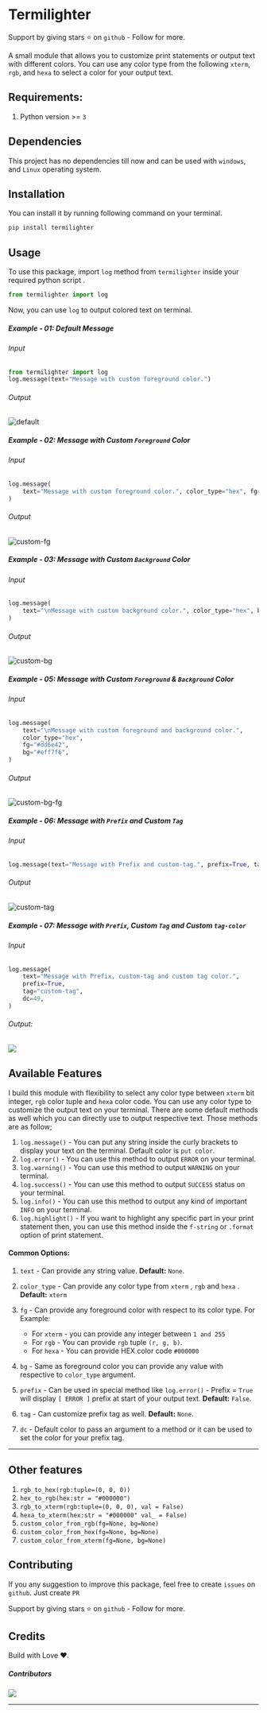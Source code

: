 # Termilighter  

Support by giving stars :star:  on `github`  - Follow for more.

A small module that allows you to customize print statements or output text with different colors. You can use any color type from the following `xterm`, `rgb`, and `hexa` to select a color for your output text. 

## Requirements: 
1. Python version >= `3` 

## Dependencies
This project has no dependencies till now and can be used with `windows`, and `Linux` operating system. 

## Installation
You can install it by running following command on your terminal.
~~~bash
pip install termilighter
~~~


## Usage

To use this package, import `log` method from `termilighter` inside your required python script .

~~~python
from termilighter import log
~~~

Now, you can use `log` to output colored text on terminal. 

##### Example - 01: Default Message

###### Input

~~~python
from termilighter import log
log.message(text="Message with custom foreground color.")
~~~

###### Output

<img src="https://raw.githubusercontent.com/createwithabd/termilighter/master/images/default_msg.png" alt="default" align="left" />

<br>

##### Example - 02: Message with Custom `Foreground` Color

###### Input

~~~python 
log.message(
    text="Message with custom foreground color.", color_type="hex", fg="#2a9d8f"
)
~~~

###### Output

<img src="https://raw.githubusercontent.com/createwithabd/termilighter/master/images/custom_fg.png" alt="custom-fg" align="left" />

<br>

##### Example - 03: Message with Custom `Background` Color

###### Input

~~~python
log.message(
    text="\nMessage with custom background color.", color_type="hex", bg="#d9ed92"
)
~~~

###### Output

<img src="https://raw.githubusercontent.com/createwithabd/termilighter/master/images/custom_bg.png" alt="custom-bg" align="left" />

<br>

##### Example - 05: Message with Custom `Foreground` & `Background` Color 

###### Input

~~~python
log.message(
    text="\nMessage with custom foreground and background color.",
    color_type="hex",
    fg="#dd6e42",
    bg="#eff7f6",
)
~~~

###### Output

<img src="https://raw.githubusercontent.com/createwithabd/termilighter/master/images/custom_fg_bg.png" alt="custom-bg-fg" align="left" />

<br>

##### Example - 06: Message with `Prefix` and Custom `Tag`

###### Input

~~~python 
log.message(text="Message with Prefix and custom-tag.", prefix=True, tag="custom-tag")
~~~

###### Output

<img src="https://raw.githubusercontent.com/createwithabd/termilighter/master/images/msg_with_tag.png" align="left" alt="custom-tag" />

<br>

##### Example - 07: Message with `Prefix`, Custom `Tag` and Custom `tag-color`

###### Input

~~~python 
log.message(
    text="Message with Prefix, custom-tag and custom tag color.",
    prefix=True,
    tag="custom-tag",
    dc=49,
)
~~~

###### Output: 

<img src="https://raw.githubusercontent.com/createwithabd/termilighter/master/images/custom_tag_color.png" align="left" />

<br>



## Available Features 

I build this module with flexibility to select any color type between `xterm` bit integer, `rgb` color tuple and `hexa` color code. You can use any color type to customize the output text on your terminal. There are some default methods as well which you can directly use to output respective text. Those methods are as follow; 

1. `log.message()` - You can put any string inside the curly brackets to display your text on the terminal. Default color is `put color`. 
2. `log.error()` - You can use this method to output `ERROR` on your terminal. 
3. `log.warning()` - You can use this method to output `WARNING` on your terminal. 
4. `log.success()` - You can use this method to output `SUCCESS` status on your terminal. 
5. `log.info()` - You can use this method to output any kind of important `INFO` on your terminal. 
6. `log.highlight()` - If you want to highlight any specific part in your print statement then, you can use this method inside the `f-string` or `.format` option of print statement.  

#### Common Options: 
1. `text` - Can provide any string value. **Default:** `None`. 
2. `color_type` - Can provide any color type from `xterm` , `rgb` and `hexa` . **Default:** `xterm`
3. `fg` - Can provide any foreground color with respect to its color type. For Example: 
   - For `xterm` - you can provide any integer between `1 and 255`
   - For `rgb` - You can provide `rgb` tuple `(r, g, b)`. 
   - For `hexa` - You can provide HEX color code `#000000`

4. `bg` - Same as foreground color you can provide any value with respective to `color_type` argument. 
5. `prefix` - Can be used in special method like `log.error()` - Prefix = `True` will display `[ ERROR ]` prefix at start of your output text. **Default:** `False`. 
6. `tag` - Can customize prefix tag as well. **Default:** `None`. 
7. `dc` - Default color to pass an argument to a method or it can be used to set the color for your prefix tag. 



------
## Other features 

1. `rgb_to_hex(rgb:tuple=(0, 0, 0))` 
2. `hex_to_rgb(hex:str = "#000000")` 
3. `rgb_to_xterm(rgb:tuple=(0, 0, 0), val = False)`
4. `hexa_to_xterm(hex:str = "#000000" val_ = False)`
5. `custom_color_from_rgb(fg=None, bg=None)`
6. `custom_color_from_hex(fg=None, bg=None)`
7. `custom_color_from_xterm(fg=None, bg=None)`

## Contributing

If you any suggestion to improve this package, feel free to create `issues` on `github`. Just create `PR` 

Support by giving stars :star:  on `github`  - Follow for more.

## Credits

Build with Love :heart:. 

##### Contributors

<div class='set' > 
    <a href="https://github.com/createwithabd/termilighter/graphs/contributors">
    <img src="https://contrib.rocks/image?repo=createwithabd/termilighter" />
    </a>
</div>

------




